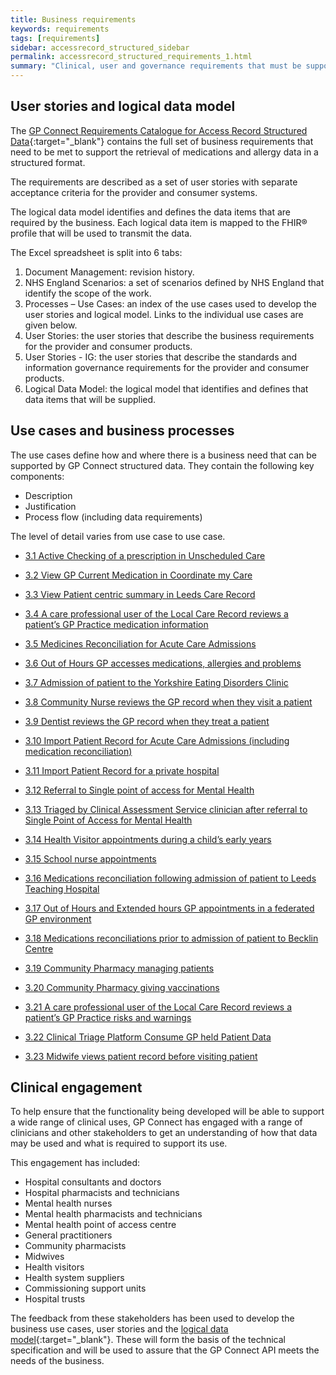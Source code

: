 ```yaml
---
title: Business requirements
keywords: requirements
tags: [requirements]
sidebar: accessrecord_structured_sidebar
permalink: accessrecord_structured_requirements_1.html
summary: "Clinical, user and governance requirements that must be supported by the solution"
---
```


## User stories and logical data model ##

The [GP Connect Requirements Catalogue for Access Record Structured Data](pages/accessrecord_structured/GP%20Connect%20Req%20Cat%20-%20Access%20Record%20Structured%20Data%20v0.6.xlsx){:target="_blank"} contains the full set of business requirements that need to be met to support the retrieval of medications and allergy data in a structured format.

The requirements are described as a set of user stories with separate acceptance criteria for the provider and consumer systems.

The logical data model identifies and defines the data items that are required by the business. Each logical data item is mapped to the FHIR&reg; profile that will be used to transmit the data.

The Excel spreadsheet is split into 6 tabs:

1.	Document Management: revision history.
2.	NHS England Scenarios:	a set of scenarios defined by NHS England that identify the scope of the work.
3.	Processes – Use Cases:	an index of the use cases used to develop the user stories and logical model. Links to the individual use cases are given below.
4.	User Stories:	the user stories that describe the business requirements for the provider and consumer products.
5. User Stories - IG: the user stories that describe the standards and information governance requirements for the provider and consumer products.
6.	Logical Data Model:	the logical model that identifies and defines that data items that will be supplied.

## Use cases and business processes ##

The use cases define how and where there is a business need that can be supported by GP Connect structured data. They contain the following key components:

 - Description
 - Justification
 - Process flow (including data requirements)

The level of detail varies from use case to use case.

 - [3.1	Active Checking of a prescription in Unscheduled Care](accessrecord_usecase_3.1.html)

- [3.2	View GP Current Medication in Coordinate my Care](accessrecord_usecase_3.2.html)

- [3.3	View Patient centric summary in Leeds Care Record](accessrecord_usecase_3.3.html)

- [3.4	A care professional user of the Local Care Record reviews a patient’s GP Practice medication information](accessrecord_usecase_3.4.html)

- [3.5	Medicines Reconciliation for Acute Care Admissions](accessrecord_usecase_3.5.html)

- [3.6	Out of Hours GP accesses medications, allergies and problems](accessrecord_usecase_3.6.html)

- [3.7	Admission of patient to the Yorkshire Eating Disorders Clinic](accessrecord_usecase_3.7.html)

- [3.8	Community Nurse reviews the GP record when they visit a patient](accessrecord_usecase_3.8.html)

- [3.9	Dentist reviews the GP record when they treat a patient](accessrecord_usecase_3.9.html)

- [3.10	Import Patient Record for Acute Care Admissions (including medication reconciliation)](accessrecord_usecase_3.10.html)

- [3.11	Import Patient Record for a private hospital](accessrecord_usecase_3.11.html)

- [3.12	Referral to Single point of access for Mental Health](accessrecord_usecase_3.12.html)

- [3.13	Triaged by Clinical Assessment Service clinician after referral to Single Point of Access for Mental Health](accessrecord_usecase_3.13.html)

- [3.14	Health Visitor appointments during a child’s early years](accessrecord_usecase_3.14.html)

- [3.15	School nurse appointments](accessrecord_usecase_3.15.html)

- [3.16	Medications reconciliation following admission of patient to Leeds Teaching Hospital](accessrecord_usecase_3.16.html)

- [3.17	Out of Hours and Extended hours GP appointments in a federated GP environment](accessrecord_usecase_3.17.html)

- [3.18	Medications reconciliations prior to admission of patient to Becklin Centre](accessrecord_usecase_3.18.html)

- [3.19	Community Pharmacy managing patients](accessrecord_usecase_3.19.html)

- [3.20	Community Pharmacy giving vaccinations](accessrecord_usecase_3.20.html)

- [3.21	A care professional user of the Local Care Record reviews a patient’s GP Practice risks and warnings](accessrecord_usecase_3.21.html)

- [3.22	Clinical Triage Platform Consume GP held Patient Data](accessrecord_usecase_3.22.html)

- [3.23 Midwife views patient record before visiting patient](accessrecord_usecase_3.23.html)

## Clinical engagement ##

To help ensure that the functionality being developed will be able to support a wide range of clinical uses, GP Connect has engaged with a range of clinicians and other stakeholders to get an understanding of how that data may be used and what is required to support its use.

This engagement has included:

 - Hospital consultants and doctors
 - Hospital pharmacists and technicians
 - Mental health nurses
 - Mental health pharmacists and technicians
 - Mental health point of access centre
 - General practitioners
 - Community pharmacists
 - Midwives
 - Health visitors
 - Health system suppliers
 - Commissioning support units
 - Hospital trusts

The feedback from these stakeholders has been used to develop the business use cases, user stories and the [logical data model](pages/accessrecord_structured/GP%20Connect%20Req%20Cat%20-%20Access%20Record%20Structured%20Data%20v0.6.xlsx){:target="_blank"}. These will form the basis of the technical specification and will be used to assure that the GP Connect API meets the needs of the business.

